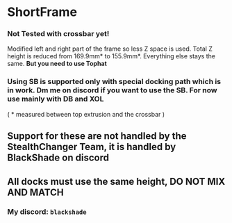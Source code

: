 # ShortFrame

### **Not Tested with crossbar yet!**

Modified left and right part of the frame so less Z space is used. Total Z height is reduced from 169.9mm* to 155.9mm*. Everything else stays the same. **But you need to use Tophat**

### Using SB is supported only with special docking path which is in work. Dm me on discord if you want to use the SB. For now use mainly with DB and XOL

( \* measured between top extrusion and the crossbar )

## Support for these are not handled by the StealthChanger Team, it is handled by BlackShade on discord
##  All docks must use the same height, DO NOT MIX AND MATCH

### My discord: `blackshade`
